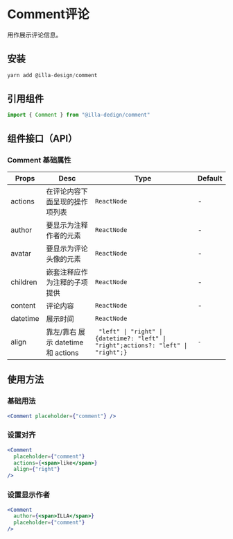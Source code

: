 # Comment评论

用作展示评论信息。

## 安装

```jsx
yarn add @illa-design/comment
```

## 引用组件

```jsx
import { Comment } from "@illa-dedign/comment"
```

## 组件接口（API）

### Comment 基础属性

| Props    | Desc                               | Type                                                         | Default |
| -------- | ---------------------------------- | ------------------------------------------------------------ | ------- |
| actions  | 在评论内容下面呈现的操作项列表     | `ReactNode`                                                  | -       |
| author   | 要显示为注释作者的元素             | `ReactNode`                                                  | -       |
| avatar   | 要显示为评论头像的元素             | `ReactNode`                                                  | -       |
| children | 嵌套注释应作为注释的子项提供       | `ReactNode`                                                  | -       |
| content  | 评论内容                           | `ReactNode`                                                  | -       |
| datetime | 展示时间                           | `ReactNode`                                                  |         |
| align    | 靠左/靠右 展示 datetime 和 actions | ` "left" \| "right" \| {datetime?: "left" \| "right";actions?: "left" \| "right";}` | `-`     |

## 使用方法

### 基础用法

```jsx
<Comment placeholder={"comment"} />
```

### 设置对齐

```jsx
<Comment
  placeholder={"comment"}
  actions={<span>like</span>}
  align={"right"}
/>
```

### 设置显示作者

```jsx
<Comment
  author={<span>ILLA</span>}
  placeholder={"comment"}
/>
```
